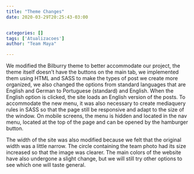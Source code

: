 ```yaml
---
title: "Theme Changes"
date: 2020-03-29T20:25:43-03:00


categories: []
tags: ['Atualizacoes']
author: "Team Maya"

---
```

We modified the Bilburry theme to better accommodate our project, the theme itself doesn’t have the buttons on the main tab,
we implemented them using HTML and SASS to make the types of post we create more organized, we also changed the options
from standard languages ​​that are English and German to Portuguese (standard) and English. When the English option is clicked, the site
loads an English version of the posts.
To accommodate the new menu, it was also necessary to create mediaquery rules in SASS so that the page
still be responsive and adapt to the size of the window. On mobile screens, the menu is hidden and located
in the nav menu, located at the top of the page and can be opened by the hamburger button.

The width of the site was also modified because we felt that the original width was a little narrow. The circle containing the team photo
had its size increased so that the image was clearer.
The main colors of the website have also undergone a slight change, but we will still try other options to see which one will taste
general.
